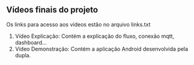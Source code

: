 ## Vídeos finais do projeto

Os links para acesso aos vídeos estão no arquivo links.txt

1) Vídeo Explicação: Contém a explicação do fluxo, conexão mqtt, dashboard...
2) Vídeo Demonstração: Contém a aplicação Android desenvolvida pela dupla.
